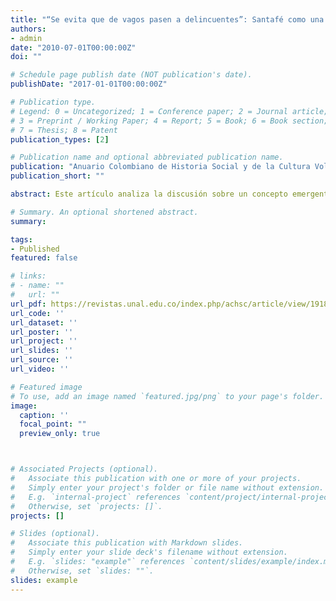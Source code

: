 ```yaml
---
title: "“Se evita que de vagos pasen a delincuentes”: Santafé como una ciudad peligrosa (1750-1808)."
authors:
- admin
date: "2010-07-01T00:00:00Z"
doi: ""

# Schedule page publish date (NOT publication's date).
publishDate: "2017-01-01T00:00:00Z"

# Publication type.
# Legend: 0 = Uncategorized; 1 = Conference paper; 2 = Journal article;
# 3 = Preprint / Working Paper; 4 = Report; 5 = Book; 6 = Book section;
# 7 = Thesis; 8 = Patent
publication_types: [2]

# Publication name and optional abbreviated publication name.
publication: "Anuario Colombiano de Historia Social y de la Cultura Vol. 37, Núm. 2, 2010."
publication_short: ""

abstract: Este artículo analiza la discusión sobre un concepto emergente de ocio y de pobreza durante la configuración de Santafé como una ciudad peligrosa a finales del siglo XVIII y comienzos del XIX. A partir de la lectura de la prensa de la época y de las relaciones entre gobernantes y otros funcionarios coloniales, es explorada la formación de un espacio discursivo en el cual la peligrosidad de la ciudad estaba estrechamente ligada a una nueva lógica sobre el ocio y su regulación. Esto se evidencia en la construcción de ciertas instituciones de control y en la elaboración de la fama como eje articulador de la categorización de ciertos sujetos que no cumplían con las disposiciones imperiales, por lo que se convertían en sujetos de intervención por ser diferentes. 

# Summary. An optional shortened abstract.
summary: 

tags:
- Published
featured: false

# links:
# - name: ""
#   url: ""
url_pdf: https://revistas.unal.edu.co/index.php/achsc/article/view/19182
url_code: ''
url_dataset: ''
url_poster: ''
url_project: ''
url_slides: ''
url_source: ''
url_video: ''

# Featured image
# To use, add an image named `featured.jpg/png` to your page's folder. 
image:
  caption: ''
  focal_point: ""
  preview_only: true



# Associated Projects (optional).
#   Associate this publication with one or more of your projects.
#   Simply enter your project's folder or file name without extension.
#   E.g. `internal-project` references `content/project/internal-project/index.md`.
#   Otherwise, set `projects: []`.
projects: []

# Slides (optional).
#   Associate this publication with Markdown slides.
#   Simply enter your slide deck's filename without extension.
#   E.g. `slides: "example"` references `content/slides/example/index.md`.
#   Otherwise, set `slides: ""`.
slides: example
---
```




